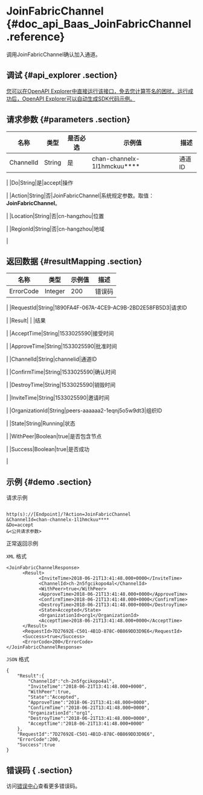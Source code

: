 # JoinFabricChannel {#doc_api_Baas_JoinFabricChannel .reference}

调用JoinFabricChannel确认加入通道。

## 调试 {#api_explorer .section}

[您可以在OpenAPI Explorer中直接运行该接口，免去您计算签名的困扰。运行成功后，OpenAPI Explorer可以自动生成SDK代码示例。](https://api.aliyun.com/#product=Baas&api=JoinFabricChannel&type=RPC&version=2018-12-21)

## 请求参数 {#parameters .section}

|名称|类型|是否必选|示例值|描述|
|--|--|----|---|--|
|ChannelId|String|是|chan-channelx-1l1hmckuu\*\*\*\*|通道ID

 |
|Do|String|是|accept|操作

 |
|Action|String|否|JoinFabricChannel|系统规定参数。取值：**JoinFabricChannel**。

 |
|Location|String|否|cn-hangzhou|位置

 |
|RegionId|String|否|cn-hangzhou|地域

 |

## 返回数据 {#resultMapping .section}

|名称|类型|示例值|描述|
|--|--|---|--|
|ErrorCode|Integer|200|错误码

 |
|RequestId|String|1890FA4F-067A-4CE9-AC9B-2BD2E58FB5D3|请求ID

 |
|Result| | |结果

 |
|AcceptTime|String|1533025590|接受时间

 |
|ApproveTime|String|1533025590|批准时间

 |
|ChannelId|String|channelid|通道ID

 |
|ConfirmTime|String|1533025590|确认时间

 |
|DestroyTime|String|1533025590|销毁时间

 |
|InviteTime|String|1533025590|邀请时间

 |
|OrganizationId|String|peers-aaaaaa2-1eqnj5o5w9dt3|组织ID

 |
|State|String|Running|状态

 |
|WithPeer|Boolean|true|是否包含节点

 |
|Success|Boolean|true|是否成功

 |

## 示例 {#demo .section}

请求示例

``` {#request_demo}

http(s)://[Endpoint]/?Action=JoinFabricChannel
&ChannelId=chan-channelx-1l1hmckuu****
&Do=accept
&<公共请求参数>

```

正常返回示例

`XML` 格式

``` {#xml_return_success_demo}
<JoinFabricChannelResponse>
	  <Result>
		    <InviteTime>2018-06-21T13:41:48.000+0000</InviteTime>
		    <ChannelId>ch-2n5fgcikopo4al</ChannelId>
		    <WithPeer>true</WithPeer>
		    <ApproveTime>2018-06-21T13:41:48.000+0000</ApproveTime>
		    <ConfirmTime>2018-06-21T13:41:48.000+0000</ConfirmTime>
		    <DestroyTime>2018-06-21T13:41:48.000+0000</DestroyTime>
		    <State>Accepted</State>
		    <OrganizationId>org1</OrganizationId>
		    <AcceptTime>2018-06-21T13:41:48.000+0000</AcceptTime>
	  </Result>
	  <RequestId>7D27692E-C501-4B1D-878C-0B869DD3D9E6</RequestId>
	  <Success>true</Success>
	  <ErrorCode>200</ErrorCode>
</JoinFabricChannelResponse>
```

`JSON` 格式

``` {#json_return_success_demo}
{
	"Result":{
		"ChannelId":"ch-2n5fgcikopo4al",
		"InviteTime":"2018-06-21T13:41:48.000+0000",
		"WithPeer":true,
		"State":"Accepted",
		"ApproveTime":"2018-06-21T13:41:48.000+0000",
		"ConfirmTime":"2018-06-21T13:41:48.000+0000",
		"OrganizationId":"org1",
		"DestroyTime":"2018-06-21T13:41:48.000+0000",
		"AcceptTime":"2018-06-21T13:41:48.000+0000"
	},
	"RequestId":"7D27692E-C501-4B1D-878C-0B869DD3D9E6",
	"ErrorCode":200,
	"Success":true
}
```

## 错误码 { .section}

访问[错误中心](https://error-center.aliyun.com/status/product/Baas)查看更多错误码。

